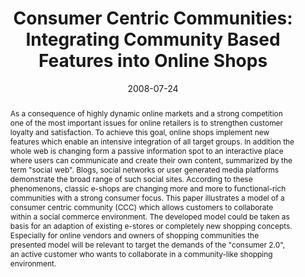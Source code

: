 ---
abstract: As a consequence of highly dynamic online markets and a strong competition
  one of the most important issues for online retailers is to strengthen customer
  loyalty and satisfaction. To achieve this goal, online shops implement new features
  which enable an intensive integration of all target groups. In addition the whole
  web is changing form a passive information spot to an interactive place where users
  can communicate and create their own content, summarized by the term "social web".
  Blogs, social networks or user generated media platforms demonstrate the broad range
  of such social sites. According to these phenomenons, classic e-shops are changing
  more and more to functional-rich communities with a strong consumer focus. This
  paper illustrates a model of a consumer centric community (CCC) which allows customers
  to collaborate within a social commerce environment. The developed model could be
  taken as basis for an adaption of existing e-stores or completely new shopping concepts.
  Especially for online vendors and owners of shopping communities the presented model
  will be relevant to target the demands of the "consumer 2.0", an active customer
  who wants to collaborate in a community-like shopping environment.
authors:
- Peter Leitner
- Thomas Grechenig
date: '2008-07-24'
featured: false
links:
- name: Publik
  url: https://publik.tuwien.ac.at/showentry.php?ID=171809&lang=2
publication_types:
- '1'
publishDate: '2008-07-24'
specifics: 'Poster: IADIS International Conference Web Based Communities 2008, Amsterdam,
  Netherlands; 24.07.2008 - 26.07.2008; in: "Proceedings of the IADIS International
  Conference Web Based Communities 2008", P. Kommers (Hrg.); IADIS Press, (2008),
  ISBN: 978-972-8924-65-2; S. 273 - 275.'
title: 'Consumer Centric Communities: Integrating Community Based Features into Online
  Shops'
url_pdf: ''
---